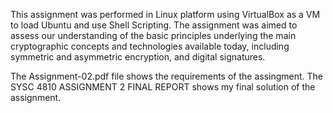 This assignment was performed in Linux platform using VirtualBox as a VM to load Ubuntu and use Shell Scripting. The assignment was aimed to assess our understanding of the basic principles underlying the main cryptographic concepts and technologies available today, including symmetric and asymmetric encryption, and digital signatures.

The Assignment-02.pdf file shows the requirements of the assingment.
The SYSC 4810 ASSIGNMENT 2 FINAL REPORT shows my final solution of the assignment.
